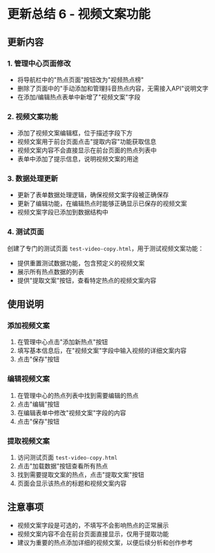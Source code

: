 # 更新总结 6 - 视频文案功能

## 更新内容

### 1. 管理中心页面修改

- 将导航栏中的"热点页面"按钮改为"视频热点榜"
- 删除了页面中的"手动添加和管理抖音热点内容，无需接入API"说明文字
- 在添加/编辑热点表单中新增了"视频文案"字段

### 2. 视频文案功能

- 添加了视频文案编辑框，位于描述字段下方
- 视频文案用于前台页面点击"提取内容"功能获取信息
- 视频文案内容不会直接显示在前台页面的热点列表中
- 表单中添加了提示信息，说明视频文案的用途

### 3. 数据处理更新

- 更新了表单数据处理逻辑，确保视频文案字段被正确保存
- 更新了编辑功能，在编辑热点时能够正确显示已保存的视频文案
- 视频文案字段已添加到数据结构中

### 4. 测试页面

创建了专门的测试页面 `test-video-copy.html`，用于测试视频文案功能：
- 提供重置测试数据功能，包含预定义的视频文案
- 展示所有热点数据的列表
- 提供"提取文案"按钮，查看特定热点的视频文案内容

## 使用说明

### 添加视频文案

1. 在管理中心点击"添加新热点"按钮
2. 填写基本信息后，在"视频文案"字段中输入视频的详细文案内容
3. 点击"保存"按钮

### 编辑视频文案

1. 在管理中心的热点列表中找到需要编辑的热点
2. 点击"编辑"按钮
3. 在编辑表单中修改"视频文案"字段的内容
4. 点击"保存"按钮

### 提取视频文案

1. 访问测试页面 `test-video-copy.html`
2. 点击"加载数据"按钮查看所有热点
3. 找到需要提取文案的热点，点击"提取文案"按钮
4. 页面会显示该热点的标题和视频文案内容

## 注意事项

- 视频文案字段是可选的，不填写不会影响热点的正常展示
- 视频文案内容不会在前台页面直接显示，仅用于提取功能
- 建议为重要的热点添加详细的视频文案，以便后续分析和创作参考
